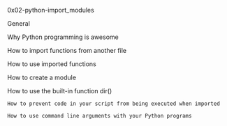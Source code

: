 0x02-python-import_modules

General

Why Python programming is awesome

How to import functions from another file

How to use imported functions

How to create a module

How to use the built-in function dir()

	How to prevent code in your script from being executed when imported

	How to use command line arguments with your Python programs
